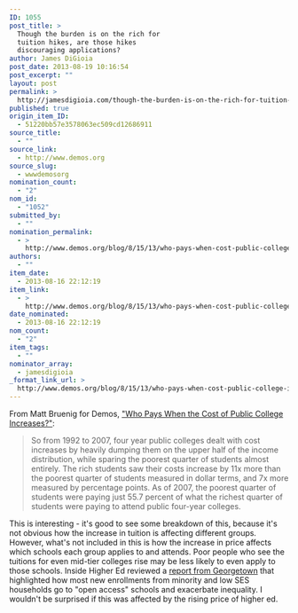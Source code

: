 ```yaml
---
ID: 1055
post_title: >
  Though the burden is on the rich for
  tuition hikes, are those hikes
  discouraging applications?
author: James DiGioia
post_date: 2013-08-19 10:16:54
post_excerpt: ""
layout: post
permalink: >
  http://jamesdigioia.com/though-the-burden-is-on-the-rich-for-tuition-hikes-are-those-hikes-discouraging-applications/
published: true
origin_item_ID:
  - 51220bb57e3578063ec509cd12686911
source_title:
  - ""
source_link:
  - http://www.demos.org
source_slug:
  - wwwdemosorg
nomination_count:
  - "2"
nom_id:
  - "1052"
submitted_by:
  - ""
nomination_permalink:
  - >
    http://www.demos.org/blog/8/15/13/who-pays-when-cost-public-college-increases
authors:
  - ""
item_date:
  - 2013-08-16 22:12:19
item_link:
  - >
    http://www.demos.org/blog/8/15/13/who-pays-when-cost-public-college-increases
date_nominated:
  - 2013-08-16 22:12:19
nom_count:
  - "2"
item_tags:
  - ""
nominator_array:
  - jamesdigioia
_format_link_url: >
  http://www.demos.org/blog/8/15/13/who-pays-when-cost-public-college-increases
---
```

From Matt Bruenig for Demos, ["Who Pays When the Cost of Public College Increases?"][1]:

> So from 1992 to 2007, four year public colleges dealt with cost increases by heavily dumping them on the upper half of the income distribution, while sparing the poorest quarter of students almost entirely. The rich students saw their costs increase by 11x more than the poorest quarter of students measured in dollar terms, and 7x more measured by percentage points. As of 2007, the poorest quarter of students were paying just 55.7 percent of what the richest quarter of students were paying to attend public four-year colleges.

This is interesting - it's good to see some breakdown of this, because it's not obvious how the increase in tuition is affecting different groups. However, what's not included in this is how the increase in price affects which schools each group applies to and attends. Poor people who see the tuitions for even mid-tier colleges rise may be less likely to even apply to those schools. Inside Higher Ed reviewed a [report from Georgetown][2] that highlighted how most new enrollments from minority and low SES households go to "open access" schools and exacerbate inequality. I wouldn't be surprised if this was affected by the rising price of higher ed.

 [1]: http://www.demos.org/blog/8/15/13/who-pays-when-cost-public-college-increases
 [2]: http://www.insidehighered.com/news/2013/07/31/report-documents-how-higher-education-exacerbates-racial-inequities